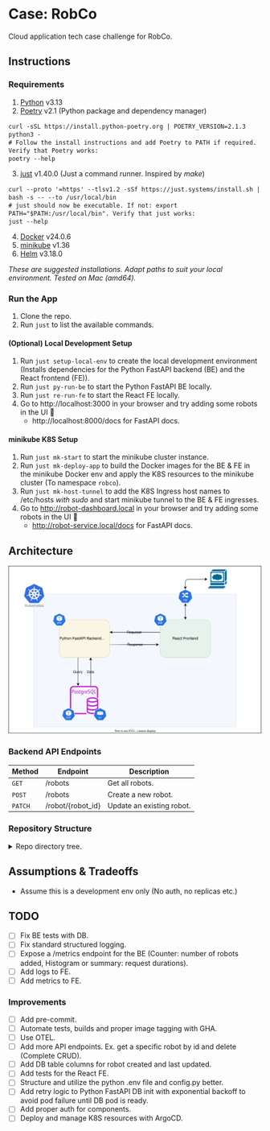 # Case: RobCo
Cloud application tech case challenge for RobCo.

## Instructions

### Requirements
1. [Python](https://docs.python.org/3/using/unix.html#getting-and-installing-the-latest-version-of-python) v3.13
2. [Poetry](https://python-poetry.org/docs/#installation) v2.1 (Python package and dependency manager)
```
curl -sSL https://install.python-poetry.org | POETRY_VERSION=2.1.3 python3 -
# Follow the install instructions and add Poetry to PATH if required. Verify that Poetry works:
poetry --help
```
3. [just](https://github.com/casey/just?tab=readme-ov-file#installation) v1.40.0 (Just a command runner. Inspired by _make_)
```
curl --proto '=https' --tlsv1.2 -sSf https://just.systems/install.sh | bash -s -- --to /usr/local/bin
# just should now be executable. If not: export PATH="$PATH:/usr/local/bin". Verify that just works:
just --help
```
4. [Docker](https://docs.docker.com/desktop/) v24.0.6
5. [minikube](https://minikube.sigs.k8s.io/docs/start) v1.36
6. [Helm](https://helm.sh/docs/intro/quickstart/#install-helm) v3.18.0

_These are suggested installations. Adapt paths to suit your local environment. Tested on Mac (amd64)._

### Run the App
1. Clone the repo.
2. Run `just` to list the available commands.

#### (Optional) Local Development Setup
1. Run `just setup-local-env` to create the local development environment (Installs dependencies for the Python FastAPI backend (BE) and the React frontend (FE)).
2. Run `just py-run-be` to start the Python FastAPI BE locally.
3. Run `just re-run-fe` to start the React FE locally.
4. Go to http://localhost:3000 in your browser and try adding some robots in the UI 🤖
   - http://localhost:8000/docs for FastAPI docs.

#### minikube K8S Setup
1. Run `just mk-start` to start the minikube cluster instance.
2. Run `just mk-deploy-app` to build the Docker images for the BE & FE in the minikube Docker env and apply the K8S resources to the minikube cluster (To namespace `robco`).
3. Run `just mk-host-tunnel` to add the K8S Ingress host names to /etc/hosts _with sudo_ and start minikube tunnel to the BE & FE ingresses.
4. Go to http://robot-dashboard.local in your browser and try adding some robots in the UI 🤖
   - http://robot-service.local/docs for FastAPI docs.

## Architecture
![Architecture Diagram](docs/architecture.drawio.svg)

### Backend API Endpoints
| Method  | Endpoint         | Description                 |
|---------|------------------|-----------------------------|
| `GET`   | /robots          | Get all robots.             |
| `POST`  | /robots          | Create a new robot.         |
| `PATCH` | /robot/{robot_id}| Update an existing robot.   |

### Repository Structure
<details>
  <summary>Repo directory tree.</summary>

```
.
├── justfile
├── README.md
├── docs/
│   └── architecture.drawio.svg
├── k8s/
│   ├── monitoring/
│   │   ├── values-grafana.yaml
│   │   ├── values-loki.yaml
│   │   ├── values-prometheus.yaml
│   │   └── values-promtail.yaml
│   └── robco/
│       ├── namespace.yaml
│       ├── postgres-db.yaml
│       ├── robot-dashboard.yaml
│       └── robot-service.yaml
├── python-be/
│   ├── Dockerfile
│   ├── poetry.lock
│   ├── pyproject.toml
│   └── app/
│       ├── __init__.py
│       ├── config.py
│       ├── database.py
│       ├── init_db.py
│       ├── main.py
│       ├── models/
│       │   └── robot.py
│       ├── routers/
│       │   ├── __init__.py
│       │   └── v1/
│       │       ├── __init__.py
│       │       ├── health.py
│       │       └── robots.py
│       ├── schemas/
│       │   └── robot.py
│       └── tests/
│           └── v1/
│               ├── test_main.py
│               └── test_robots.py
├── react-fe/
│   ├── Dockerfile
│   ├── nginx.conf
│   ├── package.json
│   ├── README.md
│   ├── public/
│   │   ├── index.html
│   │   └── manifest.json
│   └── src/
│       ├── api.js
│       ├── App.css
│       ├── App.js
│       ├── App.test.js
│       ├── index.css
│       ├── index.js
│       ├── reportWebVitals.js
│       └── setupTests.js
```
</details>

## Assumptions & Tradeoffs
- Assume this is a development env only (No auth, no replicas etc.)

## TODO
- [ ] Fix BE tests with DB.
- [ ] Fix standard structured logging.
- [ ] Expose a /metrics endpoint for the BE (Counter: number of robots added, Histogram or summary: request durations).
- [ ] Add logs to FE.
- [ ] Add metrics to FE.

### Improvements
- [ ] Add pre-commit.
- [ ] Automate tests, builds and proper image tagging with GHA.
- [ ] Use OTEL.
- [ ] Add more API endpoints. Ex. get a specific robot by id and delete (Complete CRUD).
- [ ] Add DB table columns for robot created and last updated.
- [ ] Add tests for the React FE.
- [ ] Structure and utilize the python .env file and config.py better.
- [ ] Add retry logic to Python FastAPI DB init with exponential backoff to avoid pod failure until DB pod is ready.
- [ ] Add proper auth for components.
- [ ] Deploy and manage K8S resources with ArgoCD.
